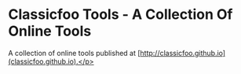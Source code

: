 # Classicfoo Tools - A Collection Of Online Tools

A collection of online tools published at [http://classicfoo.github.io](classicfoo.github.io).</p>
